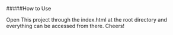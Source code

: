 #####How to Use

Open This project through the index.html at the root directory and everything can be accessed from there. Cheers!